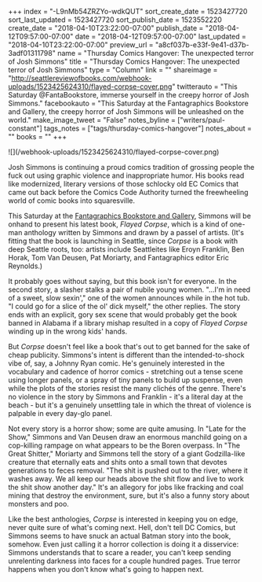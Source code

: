 +++
index = "-L9nMb54ZRZYo-wdkQUT"
sort_create_date = 1523427720
sort_last_updated = 1523427720
sort_publish_date = 1523552220
create_date = "2018-04-10T23:22:00-07:00"
publish_date = "2018-04-12T09:57:00-07:00"
date = "2018-04-12T09:57:00-07:00"
last_updated = "2018-04-10T23:22:00-07:00"
preview_url = "a8cf037b-e33f-9e41-d37b-3adf01311798"
name = "Thursday Comics Hangover: The unexpected terror of Josh Simmons"
title = "Thursday Comics Hangover: The unexpected terror of Josh Simmons"
type = "Column"
link = ""
shareimage = "http://seattlereviewofbooks.com/webhook-uploads/1523425624310/flayed-corpse-cover.png"
twitterauto = "This Saturday @FantaBookstore, immerse yourself in the creepy horror of Josh Simmons."
facebookauto = "This Saturday at the Fantagraphics Bookstore and Gallery, the creepy horror of Josh Simmons will be unleashed on the world."
make_image_tweet = "False"
notes_byline = ["writers/paul-constant"]
tags_notes = ["tags/thursday-comics-hangover"]
notes_about = ""
books = ""
+++
<p class="image">![](/webhook-uploads/1523425624310/flayed-corpse-cover.png)</p>

Josh Simmons is continuing a proud comics tradition of grossing people the fuck out using graphic violence and inappropriate humor. His books read like modernized, literary versions of those schlocky old EC Comics that came out back before the Comics Code Authority turned the freewheeling world of comic books into squaresville.

This Saturday at the [Fantagraphics Bookstore and Gallery](http://fantagraphics.com/flog/events/seattle-josh-simmons-flayed-corpse-book-launch-fantagraphics-bookstore-gallery/), Simmons will be onhand to present his latest book, *Flayed Corpse*, which is a kind of one-man anthology written by Simmons and drawn by a passel of artists. (It's fitting that the book is launching in Seattle, since *Corpse* is a book with deep Seattle roots, too: artists include Seattleites like Eroyn Franklin, Ben Horak, Tom Van Deusen, Pat Moriarty, and Fantagraphics editor Eric Reynolds.)

It probably goes without saying, but this book isn't for everyone. In the second story, a slasher stalks a pair of nubile young women. "…I'm in need of a sweet, slow sexin'," one of the women announces while in the hot tub. "I could go for a slice of the ol' dick myself," the other replies. The story ends with an explicit, gory sex scene that would probably get the book banned in Alabama if a library mishap resulted in a copy of *Flayed Corpse* winding up in the wrong kids' hands.

But *Corpse* doesn't feel like a book that's out to get banned for the sake of cheap publicity. Simmons's intent is different than the intended-to-shock vibe of, say, a Johnny Ryan comic. He's genuinely interested in the vocabulary and cadence of horror comics - stretching out a tense scene using longer panels, or a spray of tiny panels to build up suspense, even while the plots of the stories resist the many clichés of the genre. There's no violence in the story by Simmons and Franklin - it's a literal day at the beach - but it's a genuinely unsettling tale in which the threat of violence is palpable in every day-glo panel.

Not every story is a horror show; some are quite amusing. In "Late for the Show," Simmons and Van Deusen draw an enormous manchild going on a cop-killing rampage on what appears to be the Boren overpass. In "The Great Shitter," Moriarty and Simmons tell the story of a giant Godzilla-like creature that eternally eats and shits onto a small town that devotes generations to feces removal. "The shit is pushed out to the river, where it washes away. We all keep our heads above the shit flow and live to work the shit show another day." It's an allegory for jobs like fracking and coal mining that destroy the environment, sure, but it's also a funny story about monsters and poo.

Like the best anthologies, *Corpse* is interested in keeping you on edge, never quite sure of what's coming next. Hell, don't tell DC Comics, but Simmons seems to have snuck an actual Batman story into the book, somehow. Even just calling it a horror collection is doing it a disservice: Simmons understands that to scare a reader, you can't keep sending unrelenting darkness into faces for a couple hundred pages. True terror happens when you don't know what's going to happen next.
